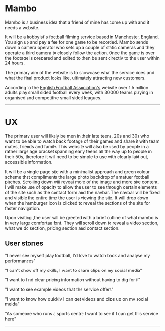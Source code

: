 # Mambo

Mambo is a business idea that a friend of mine has come up with and it needs a website.

It will be a hobbyist's football filming service based in Manchester, England. You sign up and pay a fee for one game to be recorded. Mambo sends down a camera operator who sets up a couple of static cameras and they operate a third camera to closely follow the action. Once the game is over the footage is prepared and edited to then be sent directly to the user within 24 hours.

The primary aim of the website is to showcase what the service does and what the final product looks like, ultimately attracting new customers.

According to the [English Football Association's](http://www.thefa.com/get-involved/player/5-a-side-and-futsal) website over 1.5 million adults play small sided football every week, with 30,000 teams playing in organised and competitive small sided leagues.

---

# UX


The primary user will likely be men in their late teens, 20s and 30s who want to be able to watch back footage of their games and share it with team mates, friends and family. This website will also be used by people in a rather large age bracket spanning early teens all the way up to people in their 50s, therefore it will need to be simple to use with clearly laid out, accessible information.

It will be a single page site with a minimalist approach and green colour scheme that compliments the large photo backdrop of amatuer football pitches. Scrolling down will reveal more of the image and more site content. I will make use of opacity to allow the user to see through certain elements of the site such as the contact form and the navbar. The navbar will be fixed and visible the entire time the user is viewing the site. It will drop down when the hamburger icon is clicked to reveal the sections of the site for faster navigation.

Upon visiting ,the user will be greeted with a brief outline of what mambo is in very large comfortaa font. They will scroll down to reveal a video section, what we do section, pricing section and contact section. 

## User stories

"I never see myself play football, I'd love to watch back and analyse my performances"

"I can't show off my skills, I want to share clips on my social media"

"I want to find clear pricing information without having to dig for it"

"I want to see example videos that the service offers"

"I want to know how quickly I can get videos and clips up on my social meida"

"As someone who runs a sports centre I want to see if I can get this service here"

---
